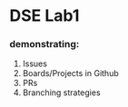 # DSE Lab1
### demonstrating:
1. Issues
2. Boards/Projects in Github
3. PRs
4. Branching strategies

